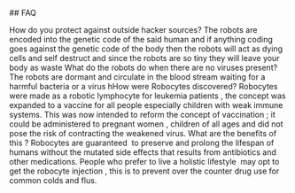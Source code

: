 ## FAQ  
</h1>How do you protect against outside hacker sources?
The robots are encoded into the genetic code of the said human and if anything coding goes against the genetic code of the body then the robots will act as dying cells and self destruct and since the robots are so tiny they will leave your body as waste
</h2>What do the robots do when there are no viruses present?
The robots are dormant and circulate in the blood stream waiting for a harmful bacteria or a virus
</h3>hHow were Robocytes discovered?
Robocytes were made as a robotic lymphocyte for leukemia patients , the concept was expanded to a vaccine for all people especially children with weak immune systems. This was now intended to reform the concept of vaccination ; it could be administered to pregnant women , children of all ages and did not pose the risk of contracting the weakened virus.
</h4>What are the benefits of this ? 
Robocytes are guaranteed  to preserve and prolong the lifespan of humans without the mutated side effects that results from antibiotics and other medications. People who prefer to live a holistic lifestyle  may opt to get the robocyte injection , this is to prevent over the counter drug use for common colds and flus.
